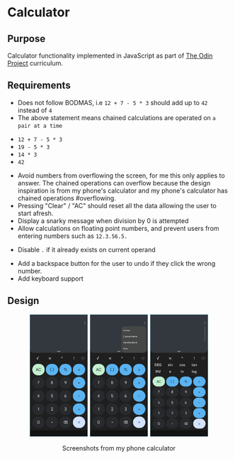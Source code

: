 # Calculator

## Purpose
Calculator functionality implemented in JavaScript as part of [The Odin Project](https://www.theodinproject.com/paths/foundations/courses/foundations/lessons/calculator) curriculum.

## Requirements
- Does not follow BODMAS, i.e `12 + 7 - 5 * 3` should add up to  `42` instead of `4`
- The above statement means chained calculations are operated on `a pair at a time`
 + `12 + 7 - 5 * 3`
 + `19 - 5 * 3`
 + `14 * 3`
 + `42`
- Avoid numbers from overflowing the screen, for me this only applies to answer. The chained operations can overflow because the design inspiration is from my phone's calculator and my phone's calculator has chained operations #overflowing.
- Pressing "Clear" / "AC" should reset all the data allowing the user to start afresh.
- Display a snarky message when division by 0 is attempted
- Allow calculations on floating point numbers, and prevent users from entering numbers such as `12.3.56.5.`
 + Disable `.` if it already exists on current operand
- Add a backspace button for the user to undo if they click the wrong number.
- Add keyboard support

## Design
<div style = "display: flex; flex-direction: column; align-items: center;">
    <div>
    <img src = "images/design.png" width = 130 style = "border: lightblue 1px solid;">
    <img src = "images/design3.png" width = 130 style = "border: lightblue 1px solid;">
    <img src = "images/design2.png" width = 130 style = "border: lightblue 1px solid;">
    </div>
    <p>Screenshots from my phone calculator</p>
</div>